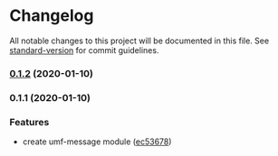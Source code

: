 # Changelog

All notable changes to this project will be documented in this file. See [standard-version](https://github.com/conventional-changelog/standard-version) for commit guidelines.

### [0.1.2](https://github.com/therealklanni/umf-message/compare/v0.1.1...v0.1.2) (2020-01-10)

### 0.1.1 (2020-01-10)

### Features

- create umf-message module ([ec53678](https://github.com/therealklanni/umf-message/commit/ec53678d7046af422cbc47a4958895f747cde3fc))
